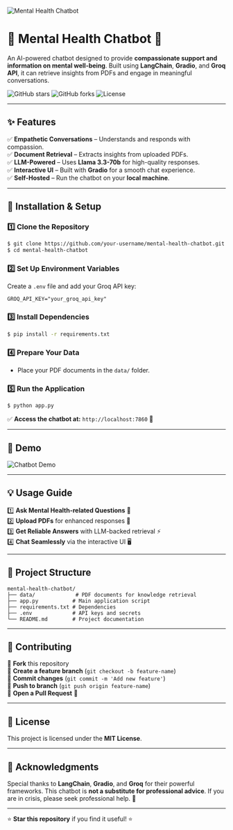 ![Mental Health Chatbot](https://your-banner-image-url.com)

# 🧠 Mental Health Chatbot 🤖

An AI-powered chatbot designed to provide **compassionate support and information on mental well-being**. Built using **LangChain**, **Gradio**, and **Groq API**, it can retrieve insights from PDFs and engage in meaningful conversations.

![GitHub stars](https://img.shields.io/github/stars/your-username/mental-health-chatbot?style=social)
![GitHub forks](https://img.shields.io/github/forks/your-username/mental-health-chatbot?style=social)
![License](https://img.shields.io/github/license/your-username/mental-health-chatbot)

---

## ✨ Features

✅ **Empathetic Conversations** – Understands and responds with compassion.  
✅ **Document Retrieval** – Extracts insights from uploaded PDFs.  
✅ **LLM-Powered** – Uses **Llama 3.3-70b** for high-quality responses.  
✅ **Interactive UI** – Built with **Gradio** for a smooth chat experience.  
✅ **Self-Hosted** – Run the chatbot on your **local machine**.  

---

## 🚀 Installation & Setup

### 1️⃣ Clone the Repository
```bash
$ git clone https://github.com/your-username/mental-health-chatbot.git
$ cd mental-health-chatbot
```

### 2️⃣ Set Up Environment Variables
Create a `.env` file and add your Groq API key:
```env
GROQ_API_KEY="your_groq_api_key"
```

### 3️⃣ Install Dependencies
```bash
$ pip install -r requirements.txt
```

### 4️⃣ Prepare Your Data
- Place your PDF documents in the `data/` folder.

### 5️⃣ Run the Application
```bash
$ python app.py
```

✅ **Access the chatbot at:** `http://localhost:7860` 🎉

---

## 🎥 Demo

![Chatbot Demo](https://your-demo-video-url.com)

---

## 💡 Usage Guide

1️⃣ **Ask Mental Health-related Questions** 🧠  
2️⃣ **Upload PDFs** for enhanced responses 📄  
3️⃣ **Get Reliable Answers** with LLM-backed retrieval ⚡  
4️⃣ **Chat Seamlessly** via the interactive UI 🖥️  

---

## 📌 Project Structure
```
mental-health-chatbot/
├── data/             # PDF documents for knowledge retrieval
├── app.py           # Main application script
├── requirements.txt # Dependencies
├── .env             # API keys and secrets
└── README.md        # Project documentation
```

---

## 🤝 Contributing

🔹 **Fork** this repository  
🔹 **Create a feature branch** (`git checkout -b feature-name`)  
🔹 **Commit changes** (`git commit -m 'Add new feature'`)  
🔹 **Push to branch** (`git push origin feature-name`)  
🔹 **Open a Pull Request** 🚀

---

## 📜 License

This project is licensed under the **MIT License**.

---

## 📢 Acknowledgments

Special thanks to **LangChain**, **Gradio**, and **Groq** for their powerful frameworks. This chatbot is **not a substitute for professional advice**. If you are in crisis, please seek professional help. 💙

---

⭐ **Star this repository** if you find it useful! ⭐
